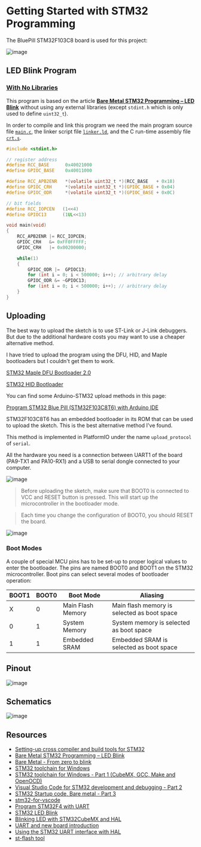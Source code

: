 # Getting Started with STM32 Programming

The BluePill STM32F103C8 board is used for this project:

![image](https://github.com/m3y54m/start-stm32-bluepill/assets/1549028/1b6a010c-b83e-449e-8bc2-77c649784068)

## LED Blink Program

### [With No Libraries](blinky-no-lib) 

This program is based on the article **[Bare Metal STM32 Programming – LED Blink](https://freeelectron.ro/bare-metal-stm32-led-blink/)** without using any external libraries (except `stdint.h` which is only used to define `uint32_t`).

In order to compile and link this program we need the main program source file [`main.c`](blinky-no-lib/src/main.c), the linker script file [`linker.ld`](blinky-no-lib/src/linker.ld), and the C run-time assembly file [`crt.s`](blinky-no-lib/src/crt.s).

```c
#include <stdint.h>

// register address
#define RCC_BASE      0x40021000
#define GPIOC_BASE    0x40011000

#define RCC_APB2ENR   *(volatile uint32_t *)(RCC_BASE   + 0x18)
#define GPIOC_CRH     *(volatile uint32_t *)(GPIOC_BASE + 0x04)
#define GPIOC_ODR     *(volatile uint32_t *)(GPIOC_BASE + 0x0C)

// bit fields
#define RCC_IOPCEN   (1<<4)
#define GPIOC13      (1UL<<13)

void main(void)
{
    RCC_APB2ENR |= RCC_IOPCEN;
    GPIOC_CRH   &= 0xFF0FFFFF;
    GPIOC_CRH   |= 0x00200000;

    while(1)
    {
        GPIOC_ODR |=  GPIOC13;
        for (int i = 0; i < 500000; i++); // arbitrary delay
        GPIOC_ODR &= ~GPIOC13;
        for (int i = 0; i < 500000; i++); // arbitrary delay
    }
}
```

## Uploading

The best way to upload the sketch is to use ST-Link or J-Link debuggers. But due to the additional hardware costs you may want to use a cheaper alternative method.

I have tried to upload the program using the DFU, HID, and Maple bootloaders but I couldn't get them to work.

[STM32 Maple DFU Bootloader 2.0](https://github.com/rogerclarkmelbourne/STM32duino-bootloader/blob/master/binaries/generic_boot20_pc13.bin)

[STM32 HID Bootloader](https://github.com/Serasidis/STM32_HID_Bootloader/releases)

You can find some Arduino-STM32 upload methods in this page:

[Program STM32 Blue Pill (STM32F103C8T6) with Arduino IDE](https://www.sgbotic.com/index.php?dispatch=pages.view&page_id=48)

STM32F103C8T6 has an embedded bootloader in its ROM that can be used to upload the sketch. This is the best alternative method I've found.

This method is implemented in PlatformIO under the name `upload_protocol` of `serial`.

All the hardware you need is a connection between UART1 of the board (PA9-TX1 and PA10-RX1) and a USB to serial dongle connected to your computer.

![image](https://user-images.githubusercontent.com/1549028/213869831-610a84d2-9df3-4d2a-bf80-3e32a9a684b5.png)

> Before uploading the sketch, make sure that BOOT0 is connected to VCC and RESET button is pressed. This will start up the microcontroller in the bootloader mode.
 
> Each time you change the configuration of BOOT0, you should RESET the board.

![image](https://user-images.githubusercontent.com/1549028/213869836-5bc00653-19df-4bdc-853b-94aeb717bb58.png)

### Boot Modes

A couple of special MCU pins has to be set-up to proper logical values to enter the bootloader. The pins are named BOOT0 and BOOT1 on the STM32 microcontroller. Boot pins can select several modes of bootloader operation:

| BOOT1  | BOOT0  | Boot Mode         | Aliasing                                    |
| ------ | ------ | ----------------- | ------------------------------------------- |
| X      | 0      | Main Flash Memory | Main flash memory is selected as boot space |
| 0      | 1      | System Memory     | System memory is selected as boot space     |
| 1      | 1      | Embedded SRAM     | Embedded SRAM is selected as boot space     |

## Pinout

![image](https://user-images.githubusercontent.com/1549028/213869634-1ede5169-8cdf-4ff9-8a94-26daba5fbd69.png)

## Schematics

![image](https://user-images.githubusercontent.com/1549028/213869613-a7071a58-811e-42a3-b75f-5759ac5d6baa.png)

## Resources

- [Setting-up cross compiler and build tools for STM32](https://freeelectron.ro/arm-cross-compiler-tutorial-stm32/)
- [Bare Metal STM32 Programming – LED Blink](https://freeelectron.ro/bare-metal-stm32-led-blink/)
- [Bare Metal - From zero to blink](https://www.linuxembedded.fr/2021/02/bare-metal-from-zero-to-blink)
- [STM32 toolchain for Windows](https://embeddedgeek.net/posts/STM32-toolchain-for-windows/)
- [STM32 toolchain for Windows - Part 1 (CubeMX, GCC, Make and OpenOCD)](https://youtu.be/PxQw5_7yI8Q)
- [Visual Studio Code for STM32 development and debugging - Part 2](https://youtu.be/xaC5oWwzOt0)
- [STM32 Startup code, Bare metal - Part 3](https://youtu.be/7stymN3eYw0)
- [stm32-for-vscode](https://marketplace.visualstudio.com/items?itemName=bmd.stm32-for-vscode)
- [Program STM32F4 with UART](http://stm32f4-discovery.net/2014/09/program-stm32f4-with-uart/)
- [STM32 LED Blink](https://stm32world.com/wiki/STM32_LED_Blink)
- [Blinking LED with STM32CubeMX and HAL](https://wiki.st.com/stm32mcu/wiki/STM32StepByStep:Step2_Blink_LED)
- [UART and new board introduction](https://wiki.st.com/stm32mcu/wiki/STM32StepByStep:Step3_Introduction_to_the_UART)
- [Using the STM32 UART interface with HAL ](https://visualgdb.com/tutorials/arm/stm32/uart/hal/)
- [st-flash tool](https://github.com/stlink-org/stlink)
